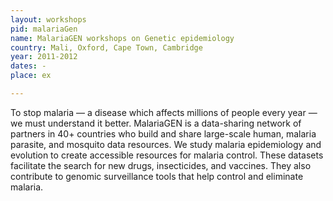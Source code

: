 ```yaml
---
layout: workshops
pid: malariaGen
name: MalariaGEN workshops on Genetic epidemiology 
country: Mali, Oxford, Cape Town, Cambridge
year: 2011-2012
dates: -
place: ex

---
```


To stop malaria — a disease which affects millions of people every year — we must understand it better. MalariaGEN is a data-sharing network of partners in 40+ countries who build and share large-scale human, malaria parasite, and mosquito data resources. We study malaria epidemiology and evolution to create accessible resources for malaria control. These datasets facilitate the search for new drugs, insecticides, and vaccines. They also contribute to genomic surveillance tools that help control and eliminate malaria.
